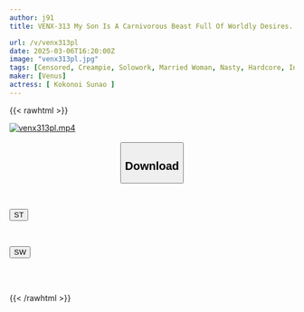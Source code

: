 ```yaml
---
author: j91
title: VENX-313 My Son Is A Carnivorous Beast Full Of Worldly Desires. A Mother Who Becomes A Complete Female Through Choking, Deep Throating, And A Fixed Vibrator. Kui Sunao

url: /v/venx313pl
date: 2025-03-06T16:20:00Z
image: "venx313pl.jpg"
tags: [Censored, Creampie, Solowork, Married Woman, Nasty, Hardcore, Incest, Mature Woman	]
maker: [Venus]
actress: [ Kokonoi Sunao ]
---
```



{{< rawhtml >}}

<div class="video" data-videoid="VaP8YJG7edSYP9">
    <a href="javascript:;">
        <img src="/v/venx313pl/venx313pl.jpg" width="WIDTH" height="HEIGHT" alt="venx313pl.mp4" loading="lazy">
    </a>
</div>

<script type="text/javascript" src="https://j91.asia/asset/on-demand-st.js"></script>

<br>
  <link rel="stylesheet" href="https://j91.asia/asset/bs5.css">
  
  <center>
  <button class="btn btn-primary" type="button" data-bs-toggle="collapse" data-bs-target=".multi-collapse" aria-expanded="false" aria-controls="multiCollapseExample1 multiCollapseExample2"><h2>Download</h2></button></center>
</p>
<div class="row">
  <div class="col">
    <div class="collapse multi-collapse" id="multiCollapseExample1">
      <div class="card card-body">
	      	      <br>
<div class="buttons">  
<p><a href="/v/venx313pl/st.html" target="_blank"><button class="btn-hover color-3"><i class="fa fa-download"></i> ST</button></a></p></div>
    </div>
  </div>
</div>
  <div class="col">
    <div class="collapse multi-collapse" id="multiCollapseExample2">
      <div class="card card-body">
	      <br>
<div class="buttons">
<p><a href="/v/venx313pl/sw.html" target="_blank"><button class="btn-hover color-2"><i class="fa fa-download"></i> SW</button></a></p></div>
<br><br>
      </div>
    </div>
  </div>
</div>

{{< /rawhtml >}}